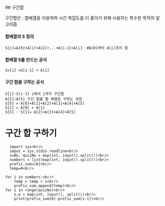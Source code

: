 <div>
## 구간합

구간합은 : 합배열을 이용하여 시간 복잡도를 더 줄이기 위해 사용하는 특수한 목적의 알고리즘

#### 합배열의 S 정의 <br/>
    S[i]=A[0]+A[i]+A[2]+...+A[i-1]+A[i]  #A[0]부터 A[i]까지 합
#### 합배열 S를 만드는 공식
    S=[i] =S[i-1] + A[i]
#### 구간 합을 구하는 공식
    S[j]-S[i-1] i에서 j까지 구간합
    A[2]~A[5] 구간 합을 합 배열로 구하는 과정
    S[5] = A[0]+A[1]+A[2]+A[3]+A[4]+A[5]
    S[1] = A[0] + A[1]
    S[5] - S[1]= A[2]+A[3]+A[4]+A[5]

# 구간 합 구하기
      import sys<br/>
      imput = sys.stdin.readline<br/>
      suNo, quizNo = map(int, input().split())<br/>
      numbers = list(map(int, input().split())<br/>
      prefix_sum=[0]<br/>
      temp=0<br/>

    for i in numbers:<br/>
        temp = temp + i<br/>
        prefix_sum.append(temp)<br/>
    for i in range(quizNo)<br/>
        s,e = map(int, input(), split())<br/>
        print(prefix_sum[0]-prefix_sum[s-1])<br/>
    
</div>
